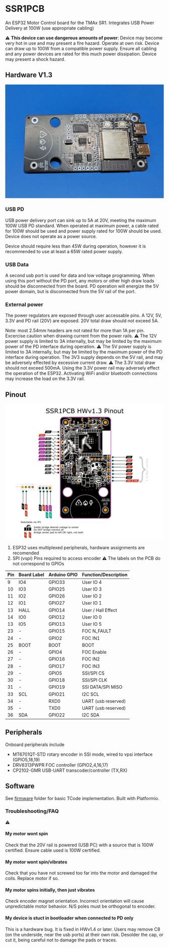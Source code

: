 # SSR1PCB
An ESP32 Motor Control board for the TMAx SR1.
Integrates USB Power Delivery at 100W (use appropriate cabling)

:warning: **This device can use dangerous amounts of power**: Device may become very hot in use and may present a fire hazard. Operate at own risk.
Device can draw up to 100W from a compatible power supply. Ensure all cabling and any power devices are rated for this much power dissipation.
Device may present a shock hazard.

## Hardware V1.3
![hardware v1.3 pcb](HW_Front_1.3.jpg "Hardware Version 1.3")
### USB PD
USB power delivery port can sink up to 5A at 20V, meeting the maximum 100W USB PD standard.
When operated at maximum power, a cable rated for 100W should be used and power supply rated for 100W should be used.
Device does not operate as a power source.

Device should require less than 45W during operation, however it is recommended to use at least a 65W rated power supply.
### USB Data
A second usb port is used for data and low voltage programming.
When using this port without the PD port, any motors or other high draw loads should be disconnected from the board.
PD operation will energize the 5V power domain, but is disconnected from the 5V rail of the port.
### External power
The power regulators are exposed through user accessable pins.
A 12V, 5V, 3.3V and PD rail (20V) are exposed.
20V total draw should not exceed 5A.

Note: most 2.54mm headers are not rated for more than 1A per pin. Excercise caution when drawing current from the power rails.
:warning: The 12V power supply is limited to 3A internally, but may be limited by the maximum power of the PD interface during operation.
:warning: The 5V power supply is limited to 3A internally, but may be limited by the maximum power of the PD interface during operation. The 3V3 supply depends on the 5V rail, and may be adversely effected by excessive current draw.
:warning: The 3.3V total draw should not exceed 500mA. Using the 3.3V power rail may adversely effect the operation of the ESP32. Activating WiFi and/or bluetooth connections may increase the load on the 3.3V rail.

## Pinout
![hwv1.3 pinouts](SSR1PCB_1.3.png "Pinouts")
1) ESP32 uses multiplexed peripherals, hardware assignments are recomended
2) SPI (vspi) Pins required to access encoder
:warning: The labels on the PCB do not correspond to GPIOs

| Pin | Board Label | Arduino GPIO | Function/Description |
| --- | ----------- | ------------ | -------------------- |
|   9 |         IO4 |       GPIO33 | User IO 4            |
|  10 |         IO3 |       GPIO25 | User IO 3            |
|  11 |         IO2 |       GPIO26 | User IO 2            |
|  12 |         IO1 |       GPIO27 | User IO 1            |
|  13 |        HALL |       GPIO14 | User / Hall Effect   |
|  14 |         IO0 |       GPIO12 | User IO 0            |
|  13 |         IO5 |       GPIO13 | User IO 5            |
|  23 |           - |       GPIO15 | FOC N_FAULT          |
|  24 |           - |        GPIO2 | FOC IN1              |
|  25 |        BOOT |         BOOT | BOOT                 |
|  26 |           - |        GPIO4 | FOC Enable           |
|  27 |           - |       GPIO16 | FOC IN2              |
|  28 |           - |       GPIO17 | FOC IN3              |
|  29 |           - |        GPIO5 | SSI/SPI CS           |
|  30 |           - |       GPIO18 | SSI/SPI CLK          |
|  31 |           - |       GPIO19 | SSI DATA/SPI MISO    |
|  33 |         SCL |       GPIO21 | I2C SCL              |
|  34 |           - |       RXD0   | UART (usb reserved)  |
|  35 |           - |       TXD0   | UART (usb reserved)  |
|  36 |         SDA |       GPIO22 | I2C SDA              |

## Peripherals
Onboard peripherals include 
* MT6701QT-STD rotary encoder in SSI mode, wired to vpsi interface (GPIO5,18,19)
* DRV8313PWPR FOC controller (GPIO2,4,16,17)
* CP2102-GMR USB-UART transcoder/controller (TX,RX)

## Software
See [firmware](firmware/) folder for basic TCode implementation.
Built with Platformio.

### Troubleshooting/FAQ
:warning:
#### My motor wont spin
Check that the 20V rail is powered (USB PC) with a source that is 100W certified.
Ensure cable used is 100W certified.
#### My motor wont spin/vibrates
Check that you have not screwed too far into the motor and damaged the coils.
Replace motor if so.
#### My motor spins initially, then just vibrates
Check encoder magnet orientation. Incorrect orientation will cause unpredictable motor behavior. N/S poles must be orthogonal to encoder.
#### My device is stuct in bootloader when connected to PD only
This is a hardware bug. It is fixed in HWv1.4 or later.
Users may remove C8 (on the underside, near the usb ports) at their own risk. Desolder the cap, or cut it, being careful not to damage the pads or traces.
